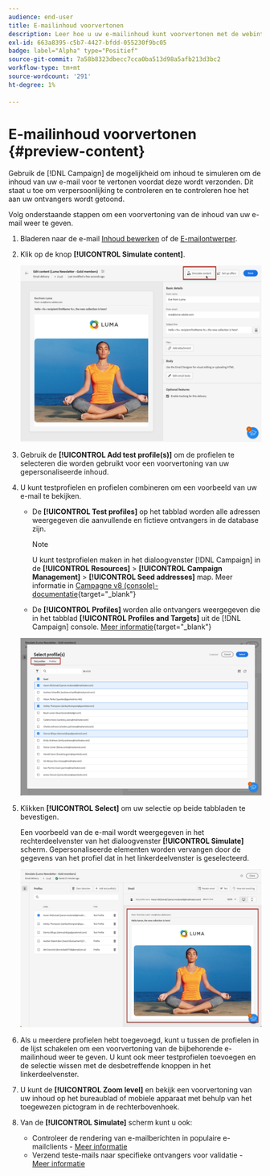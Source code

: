 ```yaml
---
audience: end-user
title: E-mailinhoud voorvertonen
description: Leer hoe u uw e-mailinhoud kunt voorvertonen met de webinterface voor campagnes
exl-id: 663a8395-c5b7-4427-bfdd-055230f9bc05
badge: label="Alpha" type="Positief"
source-git-commit: 7a58b8323dbecc7cca0ba513d98a5afb213d3bc2
workflow-type: tm+mt
source-wordcount: '291'
ht-degree: 1%

---
```



# E-mailinhoud voorvertonen {#preview-content}

Gebruik de [!DNL Campaign] de mogelijkheid om inhoud te simuleren om de inhoud van uw e-mail voor te vertonen voordat deze wordt verzonden. Dit staat u toe om verpersoonlijking te controleren en te controleren hoe het aan uw ontvangers wordt getoond.

Volg onderstaande stappen om een voorvertoning van de inhoud van uw e-mail weer te geven.

1. Bladeren naar de e-mail [Inhoud bewerken](../content/edit-content.md) of de [E-mailontwerper](../content/get-started-email-designer.md).

1. Klik op de knop **[!UICONTROL Simulate content]**.

   ![](assets/simulate-button.png)

1. Gebruik de **[!UICONTROL Add test profile(s)]** om de profielen te selecteren die worden gebruikt voor een voorvertoning van uw gepersonaliseerde inhoud.

1. U kunt testprofielen en profielen combineren om een voorbeeld van uw e-mail te bekijken.

   * De **[!UICONTROL Test profiles]** op het tabblad worden alle adressen weergegeven die aanvullende en fictieve ontvangers in de database zijn.

     >[!NOTE]
     >
     >U kunt testprofielen maken in het dialoogvenster [!DNL Campaign] in de **[!UICONTROL Resources]** > **[!UICONTROL Campaign Management]** > **[!UICONTROL Seed addresses]** map. Meer informatie in [Campagne v8 (console)-documentatie](https://experienceleague.adobe.com/docs/campaign-classic/using/sending-messages/using-seed-addresses/creating-seed-addresses.html){target="_blank"}

   * De **[!UICONTROL Profiles]** worden alle ontvangers weergegeven die in het tabblad **[!UICONTROL Profiles and Targets]** uit de [!DNL Campaign] console. [Meer informatie](https://experienceleague.adobe.com/docs/campaign/campaign-v8/audience/view-profiles.html){target="_blank"}

   ![](assets/simulate-select-profiles.png)

1. Klikken **[!UICONTROL Select]** om uw selectie op beide tabbladen te bevestigen.

   Een voorbeeld van de e-mail wordt weergegeven in het rechterdeelvenster van het dialoogvenster **[!UICONTROL Simulate]** scherm. Gepersonaliseerde elementen worden vervangen door de gegevens van het profiel dat in het linkerdeelvenster is geselecteerd.

   ![](assets/simulate-preview.png)

1. Als u meerdere profielen hebt toegevoegd, kunt u tussen de profielen in de lijst schakelen om een voorvertoning van de bijbehorende e-mailinhoud weer te geven. U kunt ook meer testprofielen toevoegen en de selectie wissen met de desbetreffende knoppen in het linkerdeelvenster.

1. U kunt de **[!UICONTROL Zoom level]** en bekijk een voorvertoning van uw inhoud op het bureaublad of mobiele apparaat met behulp van het toegewezen pictogram in de rechterbovenhoek.

1. Van de **[!UICONTROL Simulate]** scherm kunt u ook:
   * Controleer de rendering van e-mailberichten in populaire e-mailclients - [Meer informatie](email-rendering.md)
   * Verzend teste-mails naar specifieke ontvangers voor validatie - [Meer informatie](proofs.md)



